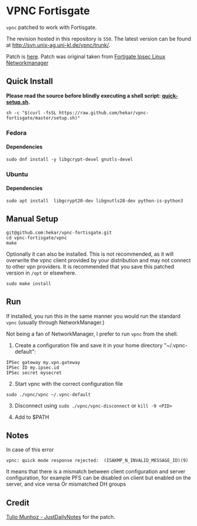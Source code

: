 # VPNC Fortisgate

`vpnc` patched to work with Fortisgate.

The revision hosted in this repository is `550`. The latest version can be found at http://svn.unix-ag.uni-kl.de/vpnc/trunk/.

Patch is [here](https://github.com/hekar/vpnc-fortisgate/commit/36f53e3374fbe7dc0d8562cf186cde6974688b18). Patch was original taken from [Fortigate Ipsec Linux Networkmanager](http://www.justdailynotes.com/fortinet/linux/vpn/2015/02/14/Fortigate-IPSec-Linux-NetworkManager/)

## Quick Install

__Please read the source before blindly executing a shell script: [quick-setup.sh](./quick-setup.sh).__

```
sh -c "$(curl -fsSL https://raw.github.com/hekar/vpnc-fortisgate/master/setup.sh)"
```


### Fedora

#### Dependencies
```
sudo dnf install -y libgcrypt-devel gnutls-devel
```

### Ubuntu

#### Dependencies
```
sudo apt install  libgcrypt20-dev libgnutls28-dev python-is-python3
```

## Manual Setup

```
git@github.com:hekar/vpnc-fortisgate.git
cd vpnc-fortisgate/vpnc
make
```

Optionally it can also be installed. This is not recommended, as it will overwrite the vpnc client provided by your distribution and may not connect to other vpn providers. It is recommended that you save this patched version in `/opt` or elsewhere.

```
sudo make install
```

## Run

If installed, you run this in the same manner you would run the standard `vpnc` (usually through NetworkManager.)

Not being a fan of NetworkManager, I prefer to run `vpnc` from the shell.

1) Create a configuration file and save it in your home directory "~/.vpnc-default":
```
IPSec gateway my.vpn.gateway
IPSec ID my.ipsec.id
IPSec secret mysecret
```

2) Start vpnc with the correct configuration file
```
sudo ./vpnc/vpnc ~/.vpnc-default
```

3) Disconnect using `sudo ./vpnc/vpnc-disconnect` or `kill -9 <PID>`

4) Add to $PATH

## Notes
In case of this error 
```
vpnc: quick mode response rejected:  (ISAKMP_N_INVALID_MESSAGE_ID)(9)
```
It means that there is a mismatch between client configuration and server configuration, for example PFS can be disabled on client but enabled on the server, and vice versa
Or mismatched DH groups

## Credit

[Tulio Munhoz - JustDailyNotes](http://www.justdailynotes.com/fortinet/linux/vpn/2015/02/14/Fortigate-IPSec-Linux-NetworkManager/) for the patch.
